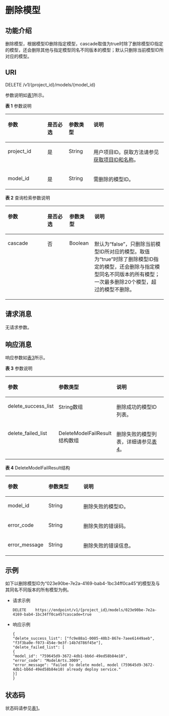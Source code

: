 # 删除模型<a name="modelarts_03_0079"></a>

## 功能介绍<a name="section15339659413"></a>

删除模型，根据模型ID删除指定模型，cascade取值为true时除了删除模型ID指定的模型，还会删除其他与指定模型同名不同版本的模型；默认只删除当前模型ID所对应的模型。

## URI<a name="section181341535122619"></a>

DELETE /v1/\{project\_id\}/models/\{model\_id\}

参数说明如[表1](#table16518993181628)所示。

**表 1**  参数说明

<a name="table16518993181628"></a>
<table><thead align="left"><tr id="row41524868181628"><th class="cellrowborder" valign="top" width="25%" id="mcps1.2.5.1.1"><p id="p30350749181639"><a name="p30350749181639"></a><a name="p30350749181639"></a>参数</p>
</th>
<th class="cellrowborder" valign="top" width="13.5%" id="mcps1.2.5.1.2"><p id="p42491604181639"><a name="p42491604181639"></a><a name="p42491604181639"></a>是否必选</p>
</th>
<th class="cellrowborder" valign="top" width="15.6%" id="mcps1.2.5.1.3"><p id="p19267891181639"><a name="p19267891181639"></a><a name="p19267891181639"></a>参数类型</p>
</th>
<th class="cellrowborder" valign="top" width="45.9%" id="mcps1.2.5.1.4"><p id="p17195363181639"><a name="p17195363181639"></a><a name="p17195363181639"></a>说明</p>
</th>
</tr>
</thead>
<tbody><tr id="row6770181628"><td class="cellrowborder" valign="top" width="25%" headers="mcps1.2.5.1.1 "><p id="p8780885181639"><a name="p8780885181639"></a><a name="p8780885181639"></a>project_id</p>
</td>
<td class="cellrowborder" valign="top" width="13.5%" headers="mcps1.2.5.1.2 "><p id="p40163046181639"><a name="p40163046181639"></a><a name="p40163046181639"></a>是</p>
</td>
<td class="cellrowborder" valign="top" width="15.6%" headers="mcps1.2.5.1.3 "><p id="p31981288181639"><a name="p31981288181639"></a><a name="p31981288181639"></a>String</p>
</td>
<td class="cellrowborder" valign="top" width="45.9%" headers="mcps1.2.5.1.4 "><p id="p40347522181639"><a name="p40347522181639"></a><a name="p40347522181639"></a>用户项目ID。获取方法请参见<a href="获取项目ID和名称.md">获取项目ID和名称</a>。</p>
</td>
</tr>
<tr id="row6957194516334"><td class="cellrowborder" valign="top" width="25%" headers="mcps1.2.5.1.1 "><p id="p11589457113311"><a name="p11589457113311"></a><a name="p11589457113311"></a>model_id</p>
</td>
<td class="cellrowborder" valign="top" width="13.5%" headers="mcps1.2.5.1.2 "><p id="p059085716337"><a name="p059085716337"></a><a name="p059085716337"></a>是</p>
</td>
<td class="cellrowborder" valign="top" width="15.6%" headers="mcps1.2.5.1.3 "><p id="p659113575336"><a name="p659113575336"></a><a name="p659113575336"></a>String</p>
</td>
<td class="cellrowborder" valign="top" width="45.9%" headers="mcps1.2.5.1.4 "><p id="p15592135711336"><a name="p15592135711336"></a><a name="p15592135711336"></a>需删除的模型ID。</p>
</td>
</tr>
</tbody>
</table>

**表 2**  查询检索参数说明

<a name="table2918868102420"></a>
<table><thead align="left"><tr id="row46282814102420"><th class="cellrowborder" valign="top" width="25%" id="mcps1.2.5.1.1"><p id="p58767362102449"><a name="p58767362102449"></a><a name="p58767362102449"></a>参数</p>
</th>
<th class="cellrowborder" valign="top" width="13.850000000000001%" id="mcps1.2.5.1.2"><p id="p62535864102449"><a name="p62535864102449"></a><a name="p62535864102449"></a>是否必选</p>
</th>
<th class="cellrowborder" valign="top" width="15.83%" id="mcps1.2.5.1.3"><p id="p32240260102449"><a name="p32240260102449"></a><a name="p32240260102449"></a>参数类型</p>
</th>
<th class="cellrowborder" valign="top" width="45.32%" id="mcps1.2.5.1.4"><p id="p61324235102449"><a name="p61324235102449"></a><a name="p61324235102449"></a>说明</p>
</th>
</tr>
</thead>
<tbody><tr id="row55399715102420"><td class="cellrowborder" valign="top" width="25%" headers="mcps1.2.5.1.1 "><p id="p7152145616379"><a name="p7152145616379"></a><a name="p7152145616379"></a>cascade</p>
</td>
<td class="cellrowborder" valign="top" width="13.850000000000001%" headers="mcps1.2.5.1.2 "><p id="p14154175673716"><a name="p14154175673716"></a><a name="p14154175673716"></a>否</p>
</td>
<td class="cellrowborder" valign="top" width="15.83%" headers="mcps1.2.5.1.3 "><p id="p181558560374"><a name="p181558560374"></a><a name="p181558560374"></a>Boolean</p>
</td>
<td class="cellrowborder" valign="top" width="45.32%" headers="mcps1.2.5.1.4 "><p id="p14156195603710"><a name="p14156195603710"></a><a name="p14156195603710"></a>默认为<span class="parmname" id="parmname144461911105"><a name="parmname144461911105"></a><a name="parmname144461911105"></a>“false”</span>，只删除当前模型ID所对应的模型。取值为<span class="parmname" id="parmname163111515104"><a name="parmname163111515104"></a><a name="parmname163111515104"></a>“true”</span>时除了删除模型ID指定的模型，还会删除与指定模型同名不同版本的所有模型；一次最多删除20个模型，超过的模型不删除。</p>
</td>
</tr>
</tbody>
</table>

## 请求消息<a name="section71456147333"></a>

无请求参数。

## 响应消息<a name="section54078976"></a>

响应参数如[表3](#table1954662185412)所示。

**表 3**  参数说明

<a name="table1954662185412"></a>
<table><thead align="left"><tr id="row555142175415"><th class="cellrowborder" valign="top" width="20%" id="mcps1.2.4.1.1"><p id="p1155315211549"><a name="p1155315211549"></a><a name="p1155315211549"></a>参数</p>
</th>
<th class="cellrowborder" valign="top" width="24.33%" id="mcps1.2.4.1.2"><p id="p1355662195410"><a name="p1355662195410"></a><a name="p1355662195410"></a>参数类型</p>
</th>
<th class="cellrowborder" valign="top" width="55.669999999999995%" id="mcps1.2.4.1.3"><p id="p1055820214544"><a name="p1055820214544"></a><a name="p1055820214544"></a>说明</p>
</th>
</tr>
</thead>
<tbody><tr id="row141584191611"><td class="cellrowborder" valign="top" width="20%" headers="mcps1.2.4.1.1 "><p id="p2041594201612"><a name="p2041594201612"></a><a name="p2041594201612"></a>delete_success_list</p>
</td>
<td class="cellrowborder" valign="top" width="24.33%" headers="mcps1.2.4.1.2 "><p id="p1541514441617"><a name="p1541514441617"></a><a name="p1541514441617"></a>String数组</p>
</td>
<td class="cellrowborder" valign="top" width="55.669999999999995%" headers="mcps1.2.4.1.3 "><p id="p184151649168"><a name="p184151649168"></a><a name="p184151649168"></a>删除成功的模型ID列表。</p>
</td>
</tr>
<tr id="row1560152115412"><td class="cellrowborder" valign="top" width="20%" headers="mcps1.2.4.1.1 "><p id="p1656210235418"><a name="p1656210235418"></a><a name="p1656210235418"></a>delete_failed_list</p>
</td>
<td class="cellrowborder" valign="top" width="24.33%" headers="mcps1.2.4.1.2 "><p id="p2056412225411"><a name="p2056412225411"></a><a name="p2056412225411"></a>DeleteModelFailResult结构数组</p>
</td>
<td class="cellrowborder" valign="top" width="55.669999999999995%" headers="mcps1.2.4.1.3 "><p id="p15651629549"><a name="p15651629549"></a><a name="p15651629549"></a>删除失败的模型列表，详细请参见<a href="#table1198992710540">表4</a>。</p>
</td>
</tr>
</tbody>
</table>

**表 4**  DeleteModelFailResult结构

<a name="table1198992710540"></a>
<table><thead align="left"><tr id="row129943277545"><th class="cellrowborder" valign="top" width="20%" id="mcps1.2.4.1.1"><p id="p13997192714544"><a name="p13997192714544"></a><a name="p13997192714544"></a>参数</p>
</th>
<th class="cellrowborder" valign="top" width="23.169999999999998%" id="mcps1.2.4.1.2"><p id="p120128155419"><a name="p120128155419"></a><a name="p120128155419"></a>参数类型</p>
</th>
<th class="cellrowborder" valign="top" width="56.830000000000005%" id="mcps1.2.4.1.3"><p id="p1821528145411"><a name="p1821528145411"></a><a name="p1821528145411"></a>说明</p>
</th>
</tr>
</thead>
<tbody><tr id="row1252028165418"><td class="cellrowborder" valign="top" width="20%" headers="mcps1.2.4.1.1 "><p id="p87228135417"><a name="p87228135417"></a><a name="p87228135417"></a>model_id</p>
</td>
<td class="cellrowborder" valign="top" width="23.169999999999998%" headers="mcps1.2.4.1.2 "><p id="p8101228145417"><a name="p8101228145417"></a><a name="p8101228145417"></a>String</p>
</td>
<td class="cellrowborder" valign="top" width="56.830000000000005%" headers="mcps1.2.4.1.3 "><p id="p711182814549"><a name="p711182814549"></a><a name="p711182814549"></a>删除失败的模型ID。</p>
</td>
</tr>
<tr id="row012112817546"><td class="cellrowborder" valign="top" width="20%" headers="mcps1.2.4.1.1 "><p id="p6148282540"><a name="p6148282540"></a><a name="p6148282540"></a>error_code</p>
</td>
<td class="cellrowborder" valign="top" width="23.169999999999998%" headers="mcps1.2.4.1.2 "><p id="p31602825420"><a name="p31602825420"></a><a name="p31602825420"></a>String</p>
</td>
<td class="cellrowborder" valign="top" width="56.830000000000005%" headers="mcps1.2.4.1.3 "><p id="p161852845411"><a name="p161852845411"></a><a name="p161852845411"></a>删除失败的错误码。</p>
</td>
</tr>
<tr id="row16191728145416"><td class="cellrowborder" valign="top" width="20%" headers="mcps1.2.4.1.1 "><p id="p192172820548"><a name="p192172820548"></a><a name="p192172820548"></a>error_message</p>
</td>
<td class="cellrowborder" valign="top" width="23.169999999999998%" headers="mcps1.2.4.1.2 "><p id="p622528175416"><a name="p622528175416"></a><a name="p622528175416"></a>String</p>
</td>
<td class="cellrowborder" valign="top" width="56.830000000000005%" headers="mcps1.2.4.1.3 "><p id="p624172818545"><a name="p624172818545"></a><a name="p624172818545"></a>删除失败的错误信息。</p>
</td>
</tr>
</tbody>
</table>

## 示例<a name="section1810193414711"></a>

如下以删除模型ID为“023e90be-7e2a-4169-bab4-1bc34ff0ca45“的模型及与其同名不同版本的所有模型为例。

-   请求示例

    ```
    DELETE    https://endpoint/v1/{project_id}/models/023e90be-7e2a-4169-bab4-1bc34ff0ca45?cascade=true
    ```


-   响应示例

    ```
    {
    "delete_success_list": ["fc9e88a1-0005-40b3-867e-7aee61449aeb", "f3f3ba0e-f073-454e-9e3f-14b7d786f45e"],
    "delete_failed_list": [
    {
    "model_id": "759645d9-3672-4db1-bb6d-49ed58b84e10",
    "error_code": "ModelArts.3009",
    "error_message": "Failed to delete model, model (759645d9-3672-4db1-bb6d-49ed58b84e10) already deploy service."
    }]
    }
    ```


## 状态码<a name="section16948739"></a>

状态码请参见[表1](状态码.md#table1450010510213)。

